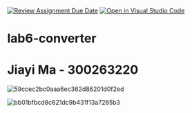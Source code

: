 [![Review Assignment Due Date](https://classroom.github.com/assets/deadline-readme-button-22041afd0340ce965d47ae6ef1cefeee28c7c493a6346c4f15d667ab976d596c.svg)](https://classroom.github.com/a/xDom7pvU)
[![Open in Visual Studio Code](https://classroom.github.com/assets/open-in-vscode-2e0aaae1b6195c2367325f4f02e2d04e9abb55f0b24a779b69b11b9e10269abc.svg)](https://classroom.github.com/online_ide?assignment_repo_id=17142094&assignment_repo_type=AssignmentRepo)
# lab6-converter

# Jiayi Ma - 300263220


![59ccec2bc0aaa6ec362d86201d0f2ed](https://github.com/user-attachments/assets/4cbeb53c-e406-48e3-88ae-3a5911fdb07f)


![bb01bfbcd8c621dc9b431f13a7265b3](https://github.com/user-attachments/assets/7a441eb1-ab47-4679-b557-6c5db55815fe)

